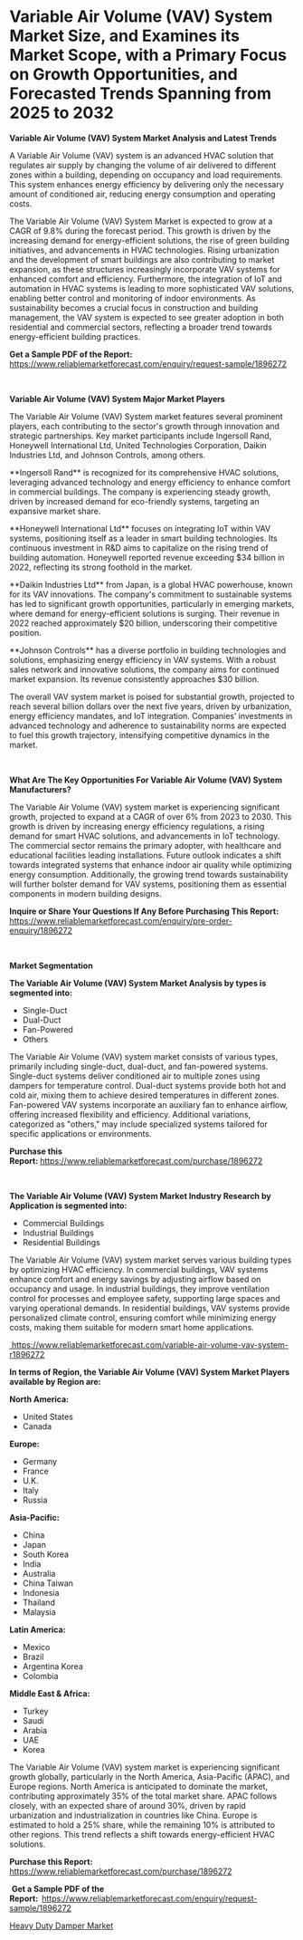 <p><h1>Variable Air Volume (VAV) System Market Size, and Examines its Market Scope, with a Primary Focus on Growth Opportunities, and Forecasted Trends Spanning from 2025 to 2032</h1></p><p><strong>Variable Air Volume (VAV) System Market Analysis and Latest Trends</strong></p>
<p><p>A Variable Air Volume (VAV) system is an advanced HVAC solution that regulates air supply by changing the volume of air delivered to different zones within a building, depending on occupancy and load requirements. This system enhances energy efficiency by delivering only the necessary amount of conditioned air, reducing energy consumption and operating costs. </p><p>The Variable Air Volume (VAV) System Market is expected to grow at a CAGR of 9.8% during the forecast period. This growth is driven by the increasing demand for energy-efficient solutions, the rise of green building initiatives, and advancements in HVAC technologies. Rising urbanization and the development of smart buildings are also contributing to market expansion, as these structures increasingly incorporate VAV systems for enhanced comfort and efficiency. Furthermore, the integration of IoT and automation in HVAC systems is leading to more sophisticated VAV solutions, enabling better control and monitoring of indoor environments. As sustainability becomes a crucial focus in construction and building management, the VAV system is expected to see greater adoption in both residential and commercial sectors, reflecting a broader trend towards energy-efficient building practices.</p></p>
<p><strong>Get a Sample PDF of the Report:&nbsp;</strong> <a href="https://www.reliablemarketforecast.com/enquiry/request-sample/1896272?utm_campaign=2447&utm_medium=2&utm_source=Github&utm_content=ia&utm_term=28032025&utm_id=variable-air-volume-vav-system">https://www.reliablemarketforecast.com/enquiry/request-sample/1896272</a></p>
<p>&nbsp;</p>
<p><strong>Variable Air Volume (VAV) System Major Market Players</strong></p>
<p><p>The Variable Air Volume (VAV) System market features several prominent players, each contributing to the sector's growth through innovation and strategic partnerships. Key market participants include Ingersoll Rand, Honeywell International Ltd, United Technologies Corporation, Daikin Industries Ltd, and Johnson Controls, among others.</p><p>**Ingersoll Rand** is recognized for its comprehensive HVAC solutions, leveraging advanced technology and energy efficiency to enhance comfort in commercial buildings. The company is experiencing steady growth, driven by increased demand for eco-friendly systems, targeting an expansive market share.</p><p>**Honeywell International Ltd** focuses on integrating IoT within VAV systems, positioning itself as a leader in smart building technologies. Its continuous investment in R&D aims to capitalize on the rising trend of building automation. Honeywell reported revenue exceeding $34 billion in 2022, reflecting its strong foothold in the market.</p><p>**Daikin Industries Ltd** from Japan, is a global HVAC powerhouse, known for its VAV innovations. The company's commitment to sustainable systems has led to significant growth opportunities, particularly in emerging markets, where demand for energy-efficient solutions is surging. Their revenue in 2022 reached approximately $20 billion, underscoring their competitive position.</p><p>**Johnson Controls** has a diverse portfolio in building technologies and solutions, emphasizing energy efficiency in VAV systems. With a robust sales network and innovative solutions, the company aims for continued market expansion. Its revenue consistently approaches $30 billion.</p><p>The overall VAV system market is poised for substantial growth, projected to reach several billion dollars over the next five years, driven by urbanization, energy efficiency mandates, and IoT integration. Companies’ investments in advanced technology and adherence to sustainability norms are expected to fuel this growth trajectory, intensifying competitive dynamics in the market.</p></p>
<p>&nbsp;</p>
<p><strong>What Are The Key Opportunities For Variable Air Volume (VAV) System Manufacturers?</strong></p>
<p><p>The Variable Air Volume (VAV) system market is experiencing significant growth, projected to expand at a CAGR of over 6% from 2023 to 2030. This growth is driven by increasing energy efficiency regulations, a rising demand for smart HVAC solutions, and advancements in IoT technology. The commercial sector remains the primary adopter, with healthcare and educational facilities leading installations. Future outlook indicates a shift towards integrated systems that enhance indoor air quality while optimizing energy consumption. Additionally, the growing trend towards sustainability will further bolster demand for VAV systems, positioning them as essential components in modern building designs.</p></p>
<p><strong>Inquire or Share Your Questions If Any Before Purchasing This Report:</strong> <a href="https://www.reliablemarketforecast.com/enquiry/pre-order-enquiry/1896272?utm_campaign=2447&utm_medium=2&utm_source=Github&utm_content=ia&utm_term=28032025&utm_id=variable-air-volume-vav-system">https://www.reliablemarketforecast.com/enquiry/pre-order-enquiry/1896272</a></p>
<p>&nbsp;</p>
<p><strong>Market Segmentation</strong></p>
<p><strong>The Variable Air Volume (VAV) System Market Analysis by types is segmented into:</strong></p>
<p><ul><li>Single-Duct</li><li>Dual-Duct</li><li>Fan-Powered</li><li>Others</li></ul></p>
<p><p>The Variable Air Volume (VAV) system market consists of various types, primarily including single-duct, dual-duct, and fan-powered systems. Single-duct systems deliver conditioned air to multiple zones using dampers for temperature control. Dual-duct systems provide both hot and cold air, mixing them to achieve desired temperatures in different zones. Fan-powered VAV systems incorporate an auxiliary fan to enhance airflow, offering increased flexibility and efficiency. Additional variations, categorized as "others," may include specialized systems tailored for specific applications or environments.</p></p>
<p><strong>Purchase this Report:&nbsp;</strong><a href="https://www.reliablemarketforecast.com/purchase/1896272?utm_campaign=2447&utm_medium=2&utm_source=Github&utm_content=ia&utm_term=28032025&utm_id=variable-air-volume-vav-system">https://www.reliablemarketforecast.com/purchase/1896272</a></p>
<p>&nbsp;</p>
<p><strong>The Variable Air Volume (VAV) System Market Industry Research by Application is segmented into:</strong></p>
<p><ul><li>Commercial Buildings</li><li>Industrial Buildings</li><li>Residential Buildings</li></ul></p>
<p><p>The Variable Air Volume (VAV) system market serves various building types by optimizing HVAC efficiency. In commercial buildings, VAV systems enhance comfort and energy savings by adjusting airflow based on occupancy and usage. In industrial buildings, they improve ventilation control for processes and employee safety, supporting large spaces and varying operational demands. In residential buildings, VAV systems provide personalized climate control, ensuring comfort while minimizing energy costs, making them suitable for modern smart home applications.</p></p>
<p><a href="https://www.reliablemarketforecast.com/variable-air-volume-vav-system-r1896272?utm_campaign=2447&utm_medium=2&utm_source=Github&utm_content=ia&utm_term=28032025&utm_id=variable-air-volume-vav-system">&nbsp;https://www.reliablemarketforecast.com/variable-air-volume-vav-system-r1896272</a></p>
<p><strong>In terms of Region, the Variable Air Volume (VAV) System Market Players available by Region are:</strong></p>
<p>
    <p> <strong> North America: </strong>
        <ul>
            <li>United States</li>
            <li>Canada</li>
        </ul>
        </p> 
    <p> <strong> Europe: </strong>
        <ul>
            <li>Germany</li>
            <li>France</li>
            <li>U.K.</li>
            <li>Italy</li>
            <li>Russia</li>
        </ul>
        </p> 
    <p> <strong> Asia-Pacific: </strong>
        <ul>
            <li>China</li>
            <li>Japan</li>
            <li>South Korea</li>
            <li>India</li>
            <li>Australia</li>
            <li>China Taiwan</li>
            <li>Indonesia</li>
            <li>Thailand</li>
            <li>Malaysia</li>
        </ul>
        </p> 
    <p> <strong> Latin America: </strong>
        <ul>
            <li>Mexico</li>
            <li>Brazil</li>
            <li>Argentina Korea</li>
            <li>Colombia</li>
        </ul>
        </p> 
    <p> <strong> Middle East & Africa: </strong>
        <ul>
            <li>Turkey</li>
            <li>Saudi</li>
            <li>Arabia</li>
            <li>UAE</li>
            <li>Korea</li>
        </ul>
    </p>
    </p>
<p><p>The Variable Air Volume (VAV) system market is experiencing significant growth globally, particularly in the North America, Asia-Pacific (APAC), and Europe regions. North America is anticipated to dominate the market, contributing approximately 35% of the total market share. APAC follows closely, with an expected share of around 30%, driven by rapid urbanization and industrialization in countries like China. Europe is estimated to hold a 25% share, while the remaining 10% is attributed to other regions. This trend reflects a shift towards energy-efficient HVAC solutions.</p></p>
<p><strong>Purchase this Report: </strong><a href="https://www.reliablemarketforecast.com/purchase/1896272?utm_campaign=2447&utm_medium=2&utm_source=Github&utm_content=ia&utm_term=28032025&utm_id=variable-air-volume-vav-system">https://www.reliablemarketforecast.com/purchase/1896272</a></p>
<p>&nbsp;<strong>Get a Sample PDF of the Report:&nbsp;&nbsp;</strong><a href="https://www.reliablemarketforecast.com/enquiry/request-sample/1896272?utm_campaign=2447&utm_medium=2&utm_source=Github&utm_content=ia&utm_term=28032025&utm_id=variable-air-volume-vav-system">https://www.reliablemarketforecast.com/enquiry/request-sample/1896272</a></p>
<p><strong></strong></p>
<p><p><a href="https://github.com/edacruz6/Market-Research-Report-List-1/blob/main/heavy-duty-damper-market.md?utm_campaign=2447&utm_medium=2&utm_source=Github&utm_content=ia&utm_term=28032025&utm_id=variable-air-volume-vav-system">Heavy Duty Damper Market</a></p></p>